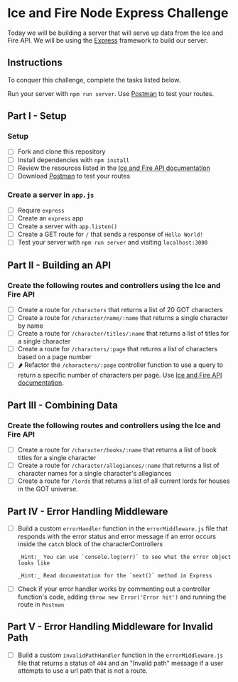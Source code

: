 # Ice and Fire Node Express Challenge

Today we will be building a server that will serve up data from the Ice and Fire API. We will be using the [Express](https://expressjs.com/) framework to build our server.

## Instructions

To conquer this challenge, complete the tasks listed below.

Run your server with `npm run server`. Use [Postman](https://www.getpostman.com/downloads/) to test your routes.

## Part I - Setup

### Setup

- [ ] Fork and clone this repository
- [ ] Install dependencies with `npm install`
- [ ] Review the resources listed in the [Ice and Fire API documentation](https://anapioficeandfire.com/Documentation)
- [ ] Download [Postman](https://www.getpostman.com/downloads/) to test your routes

### Create a server in `app.js`

- [ ] Require `express`
- [ ] Create an `express` app
- [ ] Create a server with `app.listen()`
- [ ] Create a GET route for `/` that sends a response of `Hello World!`
- [ ] Test your server with `npm run server` and visiting `localhost:3000`

## Part II - Building an API

### Create the following routes and controllers using the Ice and Fire API

- [ ] Create a route for `/characters` that returns a list of 20 GOT characters
- [ ] Create a route for `/character/name/:name` that returns a single character by name
- [ ] Create a route for `/character/titles/:name` that returns a list of titles for a single character
- [ ] Create a route for `/characters/:page` that returns a list of characters based on a page number
- [ ] 🌶️ Refactor the `/characters/:page` controller function to use a query to return a specific number of characters per page. Use [Ice and Fire API documentation](https://anapioficeandfire.com/Documentation).

## Part III - Combining Data

### Create the following routes and controllers using the Ice and Fire API

- [ ] Create a route for `/character/books/:name` that returns a list of book titles for a single character
- [ ] Create a route for `/character/allegiances/:name` that returns a list of character names for a single character's allegiances
- [ ] Create a route for `/lords` that returns a list of all current lords for houses in the GOT universe.

## Part IV - Error Handling Middleware

- [ ] Build a custom `errorHandler` function in the `errorMiddleware.js` file that responds with the error status and error message if an error occurs inside the `catch` block of the characterControllers

      _Hint:_ You can use `console.log(err)` to see what the error object looks like

      _Hint:_ Read documentation for the `next()` method in Express

- [ ] Check if your error handler works by commenting out a controller function's code, adding `throw new Error('Error hit')` and running the route in `Postman`

## Part V - Error Handling Middleware for Invalid Path

- [ ] Build a custom `invalidPathHandler` function in the `errorMiddleware.js` file that returns a status of `404` and an "Invalid path" message if a user attempts to use a url path that is not a route.
